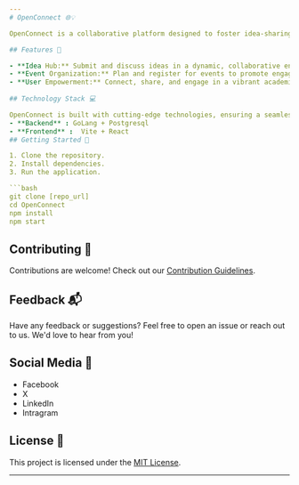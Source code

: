```yaml
--- 
# OpenConnect 🌐💡

OpenConnect is a collaborative platform designed to foster idea-sharing and networking within the Open University of Sri Lanka community. 🚀

## Features 🌟

- **Idea Hub:** Submit and discuss ideas in a dynamic, collaborative environment.
- **Event Organization:** Plan and register for events to promote engagement.
- **User Empowerment:** Connect, share, and engage in a vibrant academic space.
  
## Technology Stack 💻

OpenConnect is built with cutting-edge technologies, ensuring a seamless and innovative user experience. 🛠️
- **Backend** : GoLang + Postgresql
- **Frontend** :  Vite + React
## Getting Started 🚀

1. Clone the repository.
2. Install dependencies.
3. Run the application.

```bash
git clone [repo_url]
cd OpenConnect
npm install
npm start
```

## Contributing 🤝

Contributions are welcome! Check out our [Contribution Guidelines](CONTRIBUTING.md).

## Feedback 📬

Have any feedback or suggestions? Feel free to open an issue or reach out to us. We'd love to hear from you!

## Social Media 🔗

- Facebook
- X
- LinkedIn
- Intragram

## License 📄


This project is licensed under the [MIT License](LICENSE.md).

---
```

